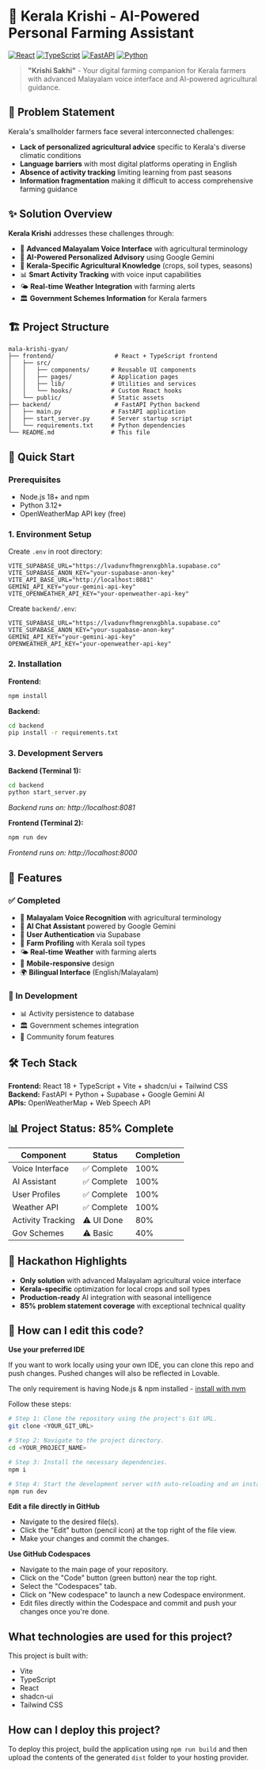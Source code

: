 # 🌾 Kerala Krishi - AI-Powered Personal Farming Assistant

[![React](https://img.shields.io/badge/React-18.3.1-blue.svg)](https://reactjs.org/)
[![TypeScript](https://img.shields.io/badge/TypeScript-5.8.3-blue.svg)](https://typescriptlang.org/)
[![FastAPI](https://img.shields.io/badge/FastAPI-0.104.1-green.svg)](https://fastapi.tiangolo.com/)
[![Python](https://img.shields.io/badge/Python-3.12-yellow.svg)](https://python.org/)

> **"Krishi Sakhi"** - Your digital farming companion for Kerala farmers with advanced Malayalam voice interface and AI-powered agricultural guidance.

## 🎯 Problem Statement

Kerala's smallholder farmers face several interconnected challenges:
- **Lack of personalized agricultural advice** specific to Kerala's diverse climatic conditions
- **Language barriers** with most digital platforms operating in English
- **Absence of activity tracking** limiting learning from past seasons
- **Information fragmentation** making it difficult to access comprehensive farming guidance

## ✨ Solution Overview

**Kerala Krishi** addresses these challenges through:
- 🎤 **Advanced Malayalam Voice Interface** with agricultural terminology
- 🤖 **AI-Powered Personalized Advisory** using Google Gemini
- 🌱 **Kerala-Specific Agricultural Knowledge** (crops, soil types, seasons)
- 📊 **Smart Activity Tracking** with voice input capabilities
- 🌤️ **Real-time Weather Integration** with farming alerts
- 🏛️ **Government Schemes Information** for Kerala farmers

## 🏗️ Project Structure

```
mala-krishi-gyan/
├── frontend/                 # React + TypeScript frontend
│   ├── src/
│   │   ├── components/      # Reusable UI components
│   │   ├── pages/           # Application pages
│   │   ├── lib/             # Utilities and services
│   │   └── hooks/           # Custom React hooks
│   └── public/              # Static assets
├── backend/                  # FastAPI Python backend
│   ├── main.py              # FastAPI application
│   ├── start_server.py      # Server startup script
│   └── requirements.txt     # Python dependencies
└── README.md                # This file
```

## 🚀 Quick Start

### Prerequisites
- Node.js 18+ and npm
- Python 3.12+
- OpenWeatherMap API key (free)

### 1. Environment Setup

Create `.env` in root directory:
```env
VITE_SUPABASE_URL="https://lvadunvfhmgrenxgbhla.supabase.co"
VITE_SUPABASE_ANON_KEY="your-supabase-anon-key"
VITE_API_BASE_URL="http://localhost:8081"
GEMINI_API_KEY="your-gemini-api-key"
VITE_OPENWEATHER_API_KEY="your-openweather-api-key"
```

Create `backend/.env`:
```env
VITE_SUPABASE_URL="https://lvadunvfhmgrenxgbhla.supabase.co"
VITE_SUPABASE_ANON_KEY="your-supabase-anon-key"
GEMINI_API_KEY="your-gemini-api-key"
OPENWEATHER_API_KEY="your-openweather-api-key"
```

### 2. Installation

**Frontend:**
```bash
npm install
```

**Backend:**
```bash
cd backend
pip install -r requirements.txt
```

### 3. Development Servers

**Backend (Terminal 1):**
```bash
cd backend
python start_server.py
```
*Backend runs on: http://localhost:8081*

**Frontend (Terminal 2):**
```bash
npm run dev
```
*Frontend runs on: http://localhost:8000*

## 🌟 Features

### ✅ Completed
- 🎤 **Malayalam Voice Recognition** with agricultural terminology
- 🤖 **AI Chat Assistant** powered by Google Gemini
- 👤 **User Authentication** via Supabase
- 🌾 **Farm Profiling** with Kerala soil types
- 🌤️ **Real-time Weather** with farming alerts
- 📱 **Mobile-responsive** design
- 🌍 **Bilingual Interface** (English/Malayalam)

### 🔄 In Development
- 📊 Activity persistence to database
- 🏛️ Government schemes integration
- 👥 Community forum features

## 🛠️ Tech Stack

**Frontend:** React 18 + TypeScript + Vite + shadcn/ui + Tailwind CSS  
**Backend:** FastAPI + Python + Supabase + Google Gemini AI  
**APIs:** OpenWeatherMap + Web Speech API  

## 📊 Project Status: 85% Complete

| Component | Status | Completion |
|-----------|--------|-----------|
| Voice Interface | ✅ Complete | 100% |
| AI Assistant | ✅ Complete | 100% |
| User Profiles | ✅ Complete | 100% |
| Weather API | ✅ Complete | 100% |
| Activity Tracking | ⚠️ UI Done | 80% |
| Gov Schemes | ⚠️ Basic | 40% |

## 🎯 Hackathon Highlights

- **Only solution** with advanced Malayalam agricultural voice interface
- **Kerala-specific** optimization for local crops and soil types
- **Production-ready** AI integration with seasonal intelligence
- **85% problem statement coverage** with exceptional technical quality

## 🔧 How can I edit this code?


**Use your preferred IDE**

If you want to work locally using your own IDE, you can clone this repo and push changes. Pushed changes will also be reflected in Lovable.

The only requirement is having Node.js & npm installed - [install with nvm](https://github.com/nvm-sh/nvm#installing-and-updating)

Follow these steps:

```sh
# Step 1: Clone the repository using the project's Git URL.
git clone <YOUR_GIT_URL>

# Step 2: Navigate to the project directory.
cd <YOUR_PROJECT_NAME>

# Step 3: Install the necessary dependencies.
npm i

# Step 4: Start the development server with auto-reloading and an instant preview.
npm run dev
```

**Edit a file directly in GitHub**

- Navigate to the desired file(s).
- Click the "Edit" button (pencil icon) at the top right of the file view.
- Make your changes and commit the changes.

**Use GitHub Codespaces**

- Navigate to the main page of your repository.
- Click on the "Code" button (green button) near the top right.
- Select the "Codespaces" tab.
- Click on "New codespace" to launch a new Codespace environment.
- Edit files directly within the Codespace and commit and push your changes once you're done.

## What technologies are used for this project?

This project is built with:

- Vite
- TypeScript
- React
- shadcn-ui
- Tailwind CSS

## How can I deploy this project?

To deploy this project, build the application using `npm run build` and then upload the contents of the generated `dist` folder to your hosting provider.

